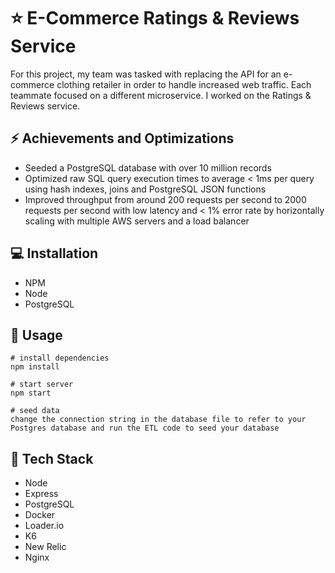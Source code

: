 # ⭐ E-Commerce Ratings & Reviews Service
For this project, my team was tasked with replacing the API for an e-commerce clothing retailer in order to handle increased web traffic. Each teammate focused on a different microservice. I worked on the Ratings & Reviews service.

## ⚡ Achievements and Optimizations
- Seeded a PostgreSQL database with over 10 million records
- Optimized raw SQL query execution times to average < 1ms per query using hash indexes, joins and PostgreSQL JSON functions
- Improved throughput from around 200 requests per second to 2000 requests per second with low latency and < 1% error rate by horizontally scaling with multiple AWS servers and a load balancer

## 💻 Installation
- NPM
- Node
- PostgreSQL

## 🛒 Usage
```
# install dependencies
npm install

# start server
npm start

# seed data
change the connection string in the database file to refer to your Postgres database and run the ETL code to seed your database
```

## 📝 Tech Stack
- Node
- Express
- PostgreSQL
- Docker
- Loader.io
- K6
- New Relic
- Nginx
